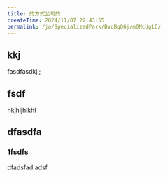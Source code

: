 ```yaml
---
title: 的方式公司的
createTime: 2024/11/07 22:43:55
permalink: /ja/SpecializedPark/DvqBqO6j/m0NcUgLC/
---
```


## kkj 
fasdfasdkjj;


## fsdf 


hkjhljhlkhl


## dfasdfa 

### 1fsdfs

dfadsfad adsf